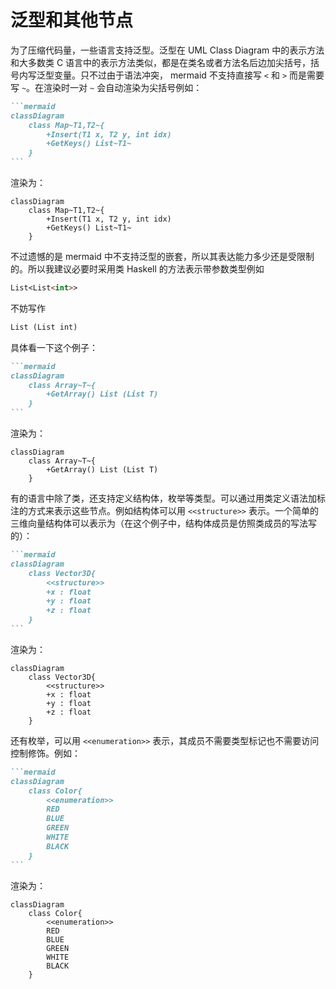 # 泛型和其他节点

为了压缩代码量，一些语言支持泛型。泛型在 UML Class Diagram 中的表示方法和大多数类 C 语言中的表示方法类似，都是在类名或者方法名后边加尖括号，括号内写泛型变量。只不过由于语法冲突， mermaid 不支持直接写 `<` 和 `>` 而是需要写 `~`。在渲染时一对 `~` 会自动渲染为尖括号例如：

````markdown
```mermaid
classDiagram
    class Map~T1,T2~{
        +Insert(T1 x, T2 y, int idx)
        +GetKeys() List~T1~
    }
```
````

渲染为：

```mermaid
classDiagram
    class Map~T1,T2~{
        +Insert(T1 x, T2 y, int idx)
        +GetKeys() List~T1~
    }
```

不过遗憾的是 mermaid 中不支持泛型的嵌套，所以其表达能力多少还是受限制的。所以我建议必要时采用类 Haskell 的方法表示带参数类型例如

```markdown
List<List<int>>
```

不妨写作

```markdown
List (List int)
```

具体看一下这个例子：

````markdown
```mermaid
classDiagram
    class Array~T~{
        +GetArray() List (List T)
    }
```
````

渲染为：

```mermaid
classDiagram
    class Array~T~{
        +GetArray() List (List T)
    }
```

有的语言中除了类，还支持定义结构体，枚举等类型。可以通过用类定义语法加标注的方式来表示这些节点。例如结构体可以用 `<<structure>>` 表示。一个简单的三维向量结构体可以表示为（在这个例子中，结构体成员是仿照类成员的写法写的）：

````markdown
```mermaid
classDiagram
    class Vector3D{
        <<structure>>
        +x : float
        +y : float
        +z : float
    }
```
````

渲染为：

```mermaid
classDiagram
    class Vector3D{
        <<structure>>
        +x : float
        +y : float
        +z : float
    }
```

还有枚举，可以用 `<<enumeration>>` 表示，其成员不需要类型标记也不需要访问控制修饰。例如：

````markdown
```mermaid
classDiagram
    class Color{
        <<enumeration>>
        RED
        BLUE
        GREEN
        WHITE
        BLACK
    }
```
````

渲染为：

```mermaid
classDiagram
    class Color{
        <<enumeration>>
        RED
        BLUE
        GREEN
        WHITE
        BLACK
    }
```
